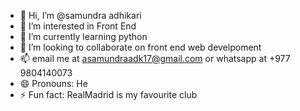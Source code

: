 - 👋 Hi, I’m @samundra adhikari
- 👀 I’m interested in Front End
- 🌱 I’m currently learning python
- 💞️ I’m looking to collaborate on front end web develpoment
- 📫 email me at asamundraadk17@gmail.com or whatsapp at +977 9804140073
- 😄 Pronouns: He
- ⚡ Fun fact: RealMadrid is my favourite club

<!---
samundraSMD/samundraSMD is a ✨ special ✨ repository because its `README.md` (this file) appears on your GitHub profile.
You can click the Preview link to take a look at your changes.
--->
